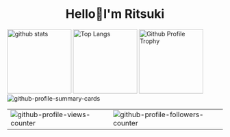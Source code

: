 <h1 align="center">Hello🌙I'm Ritsuki</h1> 
<img alt="github stats" height="150px" src="https://github-readme-stats.vercel.app/api?username=ritsuki-i&theme=gruvbox&show_icons=true" />
<img alt="Top Langs" height="150px" src="https://github-readme-stats.vercel.app/api/top-langs/?username=ritsuki-i&layout=compact&theme=gruvbox" />
<img alt="Github Profile Trophy" height="150px" src="https://github-profile-trophy.vercel.app/?username=ritsuki-i&theme=gruvbox&column=7" />
<img alt="github-profile-summary-cards" src="https://github-profile-summary-cards.vercel.app/api/cards/profile-details?username=ritsuki-i&theme=dracula" />
<table>
<tr>
<td><img alt="github-profile-views-counter" src="https://komarev.com/ghpvc/?username=ritsuki-i&color=orange" />
<td><img alt="github-profile-followers-counter" src="https://img.shields.io/github/followers/ritsuki-i?color=orange&logo=github" />
</tr>
</table>
